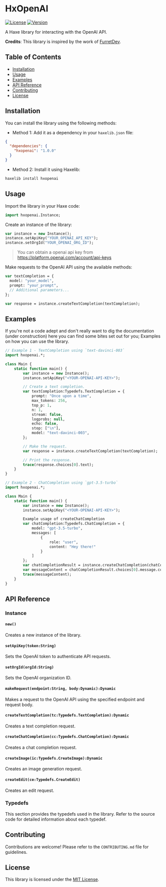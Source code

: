 # HxOpenAI

[![License](https://img.shields.io/badge/license-MIT-blue.svg)](https://axdsan.mit-license.org/)
[![Version](https://img.shields.io/badge/version-1.0.0-green.svg)](https://github.com/your-username/your-library)

A Haxe library for interacting with the OpenAI API.

**Credits**: This library is inspired by the work of [FurretDev](https://github.com/FurretDev).


## Table of Contents
- [Installation](#installation)
- [Usage](#usage)
- [Examples](#examples)
- [API Reference](#api-reference)
- [Contributing](#contributing)
- [License](#license)

## Installation

You can install the library using the following methods:

- Method 1: Add it as a dependency in your `haxelib.json` file:
```json
{
  "dependencies": {
    "hxopenai": "1.0.0"
  }
}
```

- Method 2: Install it using Haxelib:
```bash
haxelib install hxopenai
```

## Usage

Import the library in your Haxe code:
```haxe
import hxopenai.Instance;
```

Create an instance of the library:
```haxe
var instance = new Instance();
instance.setApiKey("YOUR_OPENAI_API_KEY");
instance.setOrgId("YOUR_OPENAI_ORG_ID");
```

> You can obtain a openai api key from https://platform.openai.com/account/api-keys 

Make requests to the OpenAI API using the available methods:
```haxe
var textCompletion = {
  model: "your_model",
  prompt: "your_prompt",
  // Additional parameters...
};

var response = instance.createTextCompletion(textCompletion);
```

## Examples

If you're not a code adept and don't really want to dig the documentation (under construction) here you can find some bites set out for you; Examples on how you can use the library.

```haxe
// Example 1 - TextCompletion using `text-davinci-003`
import hxopenai.*;

class Main {
    static function main() {
        var instance = new Instance();
        instance.setApiKey("<YOUR-OPENAI-API-KEY>");

        // Create a text completion.
        var textCompletion:Typedefs.TextCompletion = {
            prompt: "Once upon a time",
            max_tokens: 256,
            top_p: 1,
            n: 1,
            stream: false,
            logprobs: null,
            echo: false,
            stop: ["\n"],
            model: "text-davinci-003",
        };

        // Make the request.
        var response = instance.createTextCompletion(textCompletion);

        // Print the response.
        trace(response.choices[0].text);
    }
}
```

```haxe
// Example 2 - ChatCompletion using `gpt-3.5-turbo`
import hxopenai.*;

class Main {
    static function main() {
        var instance = new Instance();
        instance.setApiKey("<YOUR-OPENAI-API-KEY>");

        Example usage of createChatCompletion
        var chatCompletion:Typedefs.ChatCompletion = {
            model: "gpt-3.5-turbo",
            messages: [
                {
                    role: "user",
                    content: "Hey there!"
                }
            ]
        };
        var chatCompletionResult = instance.createChatCompletion(chatCompletion);
        var messageContent = chatCompletionResult.choices[0].message.content;
        trace(messageContent);
    }
}

```

## API Reference

### Instance

#### `new()`

Creates a new instance of the library.

#### `setApiKey(token:String)`

Sets the OpenAI token to authenticate API requests.

#### `setOrgId(orgId:String)`

Sets the OpenAI organization ID.

#### `makeRequest(endpoint:String, body:Dynamic):Dynamic`

Makes a request to the OpenAI API using the specified endpoint and request body.

#### `createTextCompletion(tc:Typedefs.TextCompletion):Dynamic`

Creates a text completion request.

#### `createChatCompletion(cc:Typedefs.ChatCompletion):Dynamic`

Creates a chat completion request.

#### `createImage(ic:Typedefs.CreateImage):Dynamic`

Creates an image generation request.

#### `createEdit(ce:Typedefs.CreateEdit)`

Creates an edit request.

### Typedefs

This section provides the typedefs used in the library. Refer to the source code for detailed information about each typedef.

## Contributing

Contributions are welcome! Please refer to the `CONTRIBUTING.md` file for guidelines.

## License

This library is licensed under the [MIT License](LICENSE).

